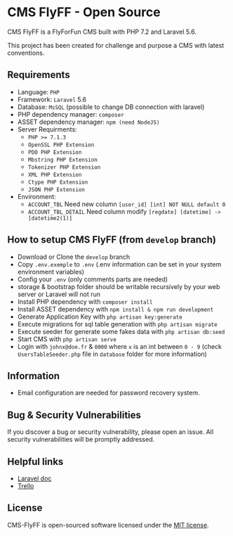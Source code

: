 # CMS FlyFF - Open Source
CMS FlyFF is a FlyForFun CMS built with PHP 7.2 and Laravel 5.6.

This project has been created for challenge and purpose a CMS with latest conventions.

## Requirements
- Language: `PHP`
- Framework: `Laravel` 5.6
- Database: `MsSQL` (possible to change DB connection with laravel)
- PHP dependency manager:  `composer`
- ASSET dependency manager:  `npm (need NodeJS)`
- Server Requirments:
    - `PHP >= 7.1.3`
    - `OpenSSL PHP Extension`
    - `PDO PHP Extension`
    - `Mbstring PHP Extension`
    - `Tokenizer PHP Extension`
    - `XML PHP Extension`
    - `Ctype PHP Extension`
    - `JSON PHP Extension`
- Environment:
    - `ACCOUNT_TBL` Need new column `[user_id] [int] NOT NULL default 0`
    - `ACCOUNT_TBL_DETAIL` Need column modify `[regdate] [datetime] -> [datetime2(1)]`

## How to setup CMS FlyFF (from `develop` branch)
- Download or Clone the `develop` branch
- Copy `.env.exemple` to `.env` (.env information can be set in your system environment variables)
- Config your `.env` (only comments parts are needed)
- storage & bootstrap folder should be writable recursively by your web server or Laravel will not run
- Install PHP dependency with `composer install`
- Install ASSET dependency with `npm install & npm run development`
- Generate Application Key with `php artisan key:generate`
- Execute migrations for sql table generation with `php artisan migrate`
- Execute seeder for generate some fakes data with `php artisan db:seed`
- Start CMS with `php artisan serve`
- Login with `johnx@doe.fr` & `0000` where `x` is an int between `0 - 9` (check `UsersTableSeeder.php` file in `database` folder for more information)

## Information
- Email configuration are needed for password recovery system.

## Bug & Security Vulnerabilities
If you discover a bug or security vulnerability, please open an issue. All security vulnerabilities will be promptly addressed.

## Helpful links
- [Laravel doc](https://laravel.com/)
- [Trello](https://trello.com/b/ImR9LrjH/cmsflyff)

## License
CMS-FlyFF is open-sourced software licensed under the [MIT license](https://opensource.org/licenses/MIT).